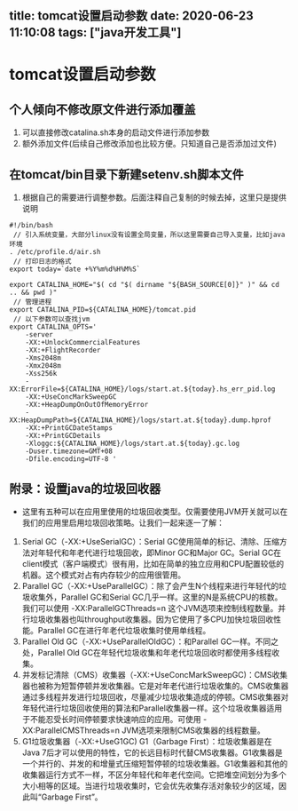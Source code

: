 title: tomcat设置启动参数
date: 2020-06-23 11:10:08
tags: ["java开发工具"]
---------
# tomcat设置启动参数

## 个人倾向不修改原文件进行添加覆盖

1. 可以直接修改catalina.sh本身的启动文件进行添加参数
1. 额外添加文件(后续自己修改添加也比较方便。只知道自己是否添加过文件)

## 在tomcat/bin目录下新建setenv.sh脚本文件

1. 根据自己的需要进行调整参数。后面注释自己复制的时候去掉，这里只是提供说明

```
#!/bin/bash
 // 引入系统变量，大部分linux没有设置全局变量，所以这里需要自己导入变量，比如java环境
. /etc/profile.d/air.sh
 // 打印日志的格式
export today=`date +%Y%m%d%H%M%S`

export CATALINA_HOME="$( cd "$( dirname "${BASH_SOURCE[0]}" )" && cd .. && pwd )"
 // 管理进程
export CATALINA_PID=${CATALINA_HOME}/tomcat.pid
 // 以下参数可以查找jvm
export CATALINA_OPTS='
    -server
    -XX:+UnlockCommercialFeatures
    -XX:+FlightRecorder
    -Xms2048m
    -Xmx2048m
    -Xss256k 
    -XX:ErrorFile=${CATALINA_HOME}/logs/start.at.${today}.hs_err_pid.log 
    -XX:+UseConcMarkSweepGC 
    -XX:+HeapDumpOnOutOfMemoryError 
    -XX:HeapDumpPath=${CATALINA_HOME}/logs/start.at.${today}.dump.hprof 
    -XX:+PrintGCDateStamps 
    -XX:+PrintGCDetails 
    -Xloggc:${CATALINA_HOME}/logs/start.at.${today}.gc.log 
    -Duser.timezone=GMT+08 
    -Dfile.encoding=UTF-8 '
```

## 附录：设置java的垃圾回收器
* 这里有五种可以在应用里使用的垃圾回收类型。仅需要使用JVM开关就可以在我们的应用里启用垃圾回收策略。让我们一起来逐一了解：

1.  Serial GC（-XX:+UseSerialGC）：Serial GC使用简单的标记、清除、压缩方法对年轻代和年老代进行垃圾回收，即Minor GC和Major GC。Serial GC在client模式（客户端模式）很有用，比如在简单的独立应用和CPU配置较低的机器。这个模式对占有内存较少的应用很管用。
1.  Parallel GC（-XX:+UseParallelGC）：除了会产生N个线程来进行年轻代的垃圾收集外，Parallel GC和Serial GC几乎一样。这里的N是系统CPU的核数。我们可以使用 -XX:ParallelGCThreads=n 这个JVM选项来控制线程数量。并行垃圾收集器也叫throughput收集器。因为它使用了多CPU加快垃圾回收性能。Parallel GC在进行年老代垃圾收集时使用单线程。
1.  Parallel Old GC（-XX:+UseParallelOldGC）：和Parallel GC一样。不同之处，Parallel Old GC在年轻代垃圾收集和年老代垃圾回收时都使用多线程收集。
1.  并发标记清除（CMS）收集器（-XX:+UseConcMarkSweepGC)：CMS收集器也被称为短暂停顿并发收集器。它是对年老代进行垃圾收集的。CMS收集器通过多线程并发进行垃圾回收，尽量减少垃圾收集造成的停顿。CMS收集器对年轻代进行垃圾回收使用的算法和Parallel收集器一样。这个垃圾收集器适用于不能忍受长时间停顿要求快速响应的应用。可使用 -XX:ParallelCMSThreads=n JVM选项来限制CMS收集器的线程数量。
1.  G1垃圾收集器（-XX:+UseG1GC) G1（Garbage First）：垃圾收集器是在Java 7后才可以使用的特性，它的长远目标时代替CMS收集器。G1收集器是一个并行的、并发的和增量式压缩短暂停顿的垃圾收集器。G1收集器和其他的收集器运行方式不一样，不区分年轻代和年老代空间。它把堆空间划分为多个大小相等的区域。当进行垃圾收集时，它会优先收集存活对象较少的区域，因此叫“Garbage First”。